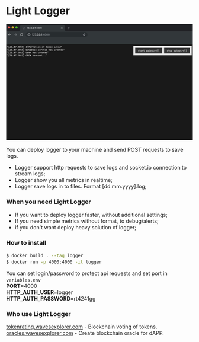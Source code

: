 # Light Logger
![](https://github.com/philsitumorang/logger/blob/master/logger1.jpg?raw=true)

You can deploy logger to your machine and send POST requests to save logs.
- Logger support http requests to save logs and socket.io connection to stream logs;
- Logger show you all metrics in realtime;
- Logger save logs in to files. Format [dd.mm.yyyy].log;

### When you need Light Logger
- If you want to deploy logger faster, without additional settings;
- If you need simple metrics without format, to debug/alerts;
- if you don't want deploy heavy solution of logger;

### How to install
```bash
$ docker build . --tag logger
$ docker run -p 4000:4000 -it logger
```
You can set login/password to protect api requests and set port in `variables.env`<br/>
**PORT**=4000<br/>
**HTTP_AUTH_USER**=logger<br/>
**HTTP_AUTH_PASSWORD**=rt4241gg<br/>


### Who use Light Logger
[tokenrating.wavesexplorer.com](https://tokenrating.wavesexplorer.com) - Blockchain voting of tokens.<br/>
[oracles.wavesexplorer.com](https://oracles.wavesexplorer.com) - Create blockchain oracle for dAPP.